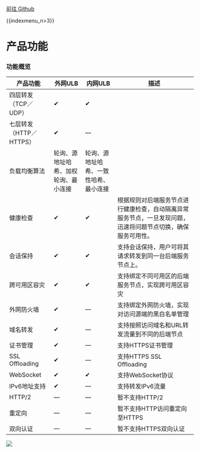[前往 Github](https://github.com/UCloudDocs/UCloud-document/tree/master/network/ulb)

{{indexmenu_n>3}}

# 产品功能

### 功能概览

| 产品功能 | 外网ULB | 内网ULB | 描述 |
| - | - | - |- |
| 四层转发（TCP／UDP） | ✔ | ✔ |  |
| 七层转发（HTTP／HTTPS） | ✔ | — |  |
| 负载均衡算法 | 轮询、源地址哈希、加权轮询、最小连接 | 轮询、源地址哈希、一致性哈希、最小连接 |  |
| 健康检查 | ✔ | ✔ | 根据规则对后端服务节点进行健康检查，自动隔离异常服务节点，一旦发现问题，迅速将问题节点切换，确保服务可用性。 |
| 会话保持 | ✔ | ✔ | 支持会话保持，用户可将其请求转发到同一台后端服务节点上。 |
| 跨可用区容灾 | ✔ | ✔ | 支持绑定不同可用区的后端服务节点，实现跨可用区容灾 |
| 外网防火墙 | ✔ | — | 支持绑定外网防火墙，实现对访问源端的黑白名单管理 |
| 域名转发 | ✔ | — | 支持按照访问域名和URL转发流量到不同的后端节点 |
| 证书管理 | ✔ | — | 支持HTTPS证书管理 |
| SSL Offloading | ✔ | — | 支持HTTPS SSL Offloading |
| WebSocket | ✔ | ✔ | 支持WebSocket协议 |
| IPv6地址支持 | ✔ | — | 支持转发IPv6流量 |
| HTTP/2 | — | — | 暂不支持HTTP/2 |
| 重定向 | — | — | 暂不支持HTTP访问重定向至HTTPS |
| 双向认证 | — | — | 暂不支持HTTPS双向认证 |

 [![](https://static.ucloud.cn/708409d71c0a4a8c8d1fbd6fe3417b36.png)](https://github.com/UCloudDocs/UCloud-document/issues/3)



